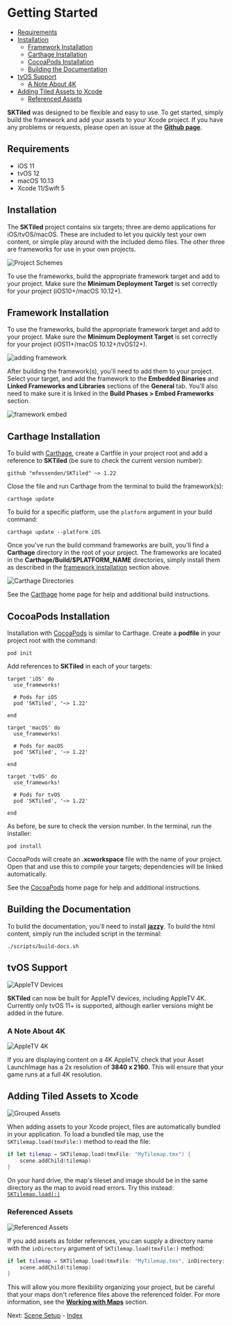 # Getting Started

- [Requirements](#requirements)
- [Installation](#installation)
    - [Framework Installation](#framework-installation)
    - [Carthage Installation](#carthage-installation)
    - [CocoaPods Installation](#cocoapods-installation)
    - [Building the Documentation](#building-the-documentation)
- [tvOS Support](#tvos-support)
    - [A Note About 4K](#a-note-about-4k)
- [Adding Tiled Assets to Xcode](#adding-tiled-assets-to-xcode)
    - [Referenced Assets](#referenced-assets)



**SKTiled** was designed to be flexible and easy to use. To get started, simply build the framework and add your assets to your Xcode project. If you have any problems or requests, please open an issue at the [**Github page**](https://github.com/mfessenden/SKTiled/issues).


## Requirements

- iOS 11
- tvOS 12
- macOS 10.13
- Xcode 11/Swift 5


## Installation

The **SKTiled** project contains six targets; three are demo applications for iOS/tvOS/macOS. These are included to let you quickly test your own content, or simple play around with the included demo files. The other three are frameworks for use in your own projects.

![Project Schemes](images/project-schemes.png)

To use the frameworks, build the appropriate framework target and add to your project. Make sure the **Minimum Deployment Target** is set correctly for your project (iOS10+/macOS 10.12+).


## Framework Installation

To use the frameworks, build the appropriate framework target and add to your project. Make sure the **Minimum Deployment Target** is set correctly for your project (iOS11+/macOS 10.12+/tvOS12+). 

![adding framework](images/framework.png)

After building the framework(s), you'll need to add them to your project. Select your target, and add the framework to the **Embedded Binaries** and **Linked Frameworks and Libraries** sections of the **General** tab. You'll also need to make sure it is linked in the **Build Phases > Embed Frameworks** section.


![framework embed](images/links.png)


## Carthage Installation

To build with [Carthage](https://github.com/Carthage/Carthage), create a Cartfile in your project root and add a reference to **SKTiled** (be sure to check the current version number):

    github "mfessenden/SKTiled" ~> 1.22


Close the file and run Carthage from the terminal to build the framework(s):

    carthage update

To build for a specific platform, use the `platform` argument in your build command:

    carthage update --platform iOS

Once you've run the build command frameworks are built, you'll find a **Carthage** directory in the root of your project. The frameworks are located in the **Carthage/Build/$PLATFORM_NAME** directories, simply install them as described in the [framework installation](#framework-installation) section above.

![Carthage Directories](images/carthage_directories.png)

See the [Carthage](https://github.com/Carthage/Carthage) home page for help and additional build instructions.

## CocoaPods Installation

Installation with [CocoaPods](https://cocoapods.org) is similar to Carthage. Create a **podfile** in your project root with the command:

    pod init

Add references to **SKTiled** in each of your targets:


    target 'iOS' do
      use_frameworks!

      # Pods for iOS
      pod 'SKTiled', '~> 1.22'

    end

    target 'macOS' do
      use_frameworks!

      # Pods for macOS
      pod 'SKTiled', '~> 1.22'

    end

    target 'tvOS' do
      use_frameworks!

      # Pods for tvOS
      pod 'SKTiled', '~> 1.22'

    end


As before, be sure to check the version number. In the terminal, run the installer:

    pod install


CocoaPods will create an **.xcworkspace** file with the name of your project. Open that and use this to compile your targets; dependencies will be linked automatically.


See the [CocoaPods](https://cocoapods.org) home page for help and additional instructions.


## Building the Documentation

To build the documentation, you'll need to install [**jazzy**][jazzy-url]. To build the html content, simply run the included script in the terminal:

	./scripts/build-docs.sh


## tvOS Support

![AppleTV Devices](images/appletv-devices.png)

**SKTiled** can now be built for AppleTV devices, including AppleTV 4K. Currently only tvOS 11+ is supported, although earlier versions might be added in the future.

### A Note About 4K

![AppleTV 4K](images/appletv-4k-launch.png)

If you are displaying content on a 4K AppleTV, check that your Asset LaunchImage has a 2x resolution of **3840 x 2160**. This will ensure that your game runs at a full 4K resolution.



## Adding Tiled Assets to Xcode

![Grouped Assets][xcode-assets-group-img]

When adding assets to your Xcode project, files are automatically bundled in your application. To load a bundled tile map, use the `SKTilemap.load(tmxFile:)` method to read the file:


```swift
if let tilemap = SKTilemap.load(tmxFile: "MyTilemap.tmx") {
    scene.addChild(tilemap)
}
```

On your hard drive, the map's tileset and image should be in the same directory as the map to avoid read errors. Try this instead: [`SKTilemap.load(:)`][sktilemap-load-url]


### Referenced Assets


![Referenced Assets][xcode-assets-ref-img]

If you add assets as folder references, you can supply a directory name with the `inDirectory` argument of `SKTilemap.load(tmxFile:)` method:


```swift
if let tilemap = SKTilemap.load(tmxFile: "MyTilemap.tmx", inDirectory: "Tiled") {
    scene.addChild(tilemap)
}
```

This will allow you more flexibility organizing your project, but be careful that your maps don't reference files above the referenced folder. For more information, see the [**Working with Maps**][working-with-maps-url] section.


Next: [Scene Setup](scene-setup.html) - [Index](Tutorial.html)


<!--- Images --->

[assets-finder-img]:images/assets-finder.png
[xcode-add-assets-img]:images/xcode-add-assets-group.png
[xcode-assets-group-img]:images/xcode-assets-group.png
[xcode-assets-ref-img]:images/xcode-assets-referenced.png
[xcode-add-assets-ref-img]:images/xcode-add-assets-reference.png
[assets-finder-img]:images/assets-finder.png
[zlib-include-img]:images/zlib-include.png

<!--- URLs --->

[swift4-url]:https://github.com/mfessenden/SKTiled/tree/swift4
[xcode8-url]:https://github.com/mfessenden/SKTiled/tree/xcode8

[sktilemap-load-url]:SKTilemap.load(tmxFile:inDirectory:delegate:withTilesets:ignoreProperties:loggingLevel:)
[working-with-maps-url]:working-with-maps.html#loading-a-tilemap
[jazzy-url]:https://github.com/realm/jazzy